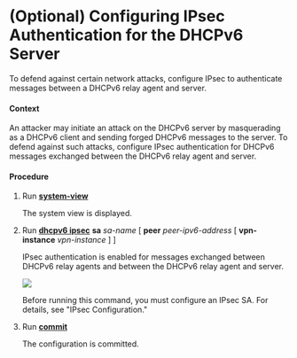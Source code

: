 (Optional) Configuring IPsec Authentication for the DHCPv6 Server
=================================================================

To defend against certain network attacks, configure IPsec to authenticate messages between a DHCPv6 relay agent and server.

#### Context

An attacker may initiate an attack on the DHCPv6 server by masquerading as a DHCPv6 client and sending forged DHCPv6 messages to the server. To defend against such attacks, configure IPsec authentication for DHCPv6 messages exchanged between the DHCPv6 relay agent and server.


#### Procedure

1. Run [**system-view**](cmdqueryname=system-view)
   
   
   
   The system view is displayed.
2. Run [**dhcpv6 ipsec**](cmdqueryname=dhcpv6+ipsec) **sa** *sa-name* [ **peer** *peer-ipv6-address* [ **vpn-instance** *vpn-instance* ] ]
   
   
   
   IPsec authentication is enabled for messages exchanged between DHCPv6 relay agents and between the DHCPv6 relay agent and server.
   
   
   
   ![](../../../../public_sys-resources/note_3.0-en-us.png) 
   
   Before running this command, you must configure an IPsec SA. For details, see "IPsec Configuration."
3. Run [**commit**](cmdqueryname=commit)
   
   
   
   The configuration is committed.